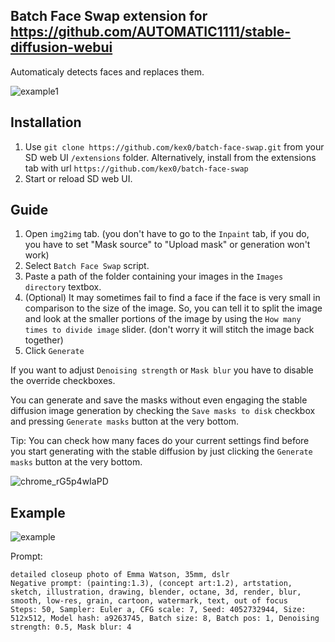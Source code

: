 ## Batch Face Swap extension for https://github.com/AUTOMATIC1111/stable-diffusion-webui
 Automaticaly detects faces and replaces them.
 
![example1](https://user-images.githubusercontent.com/46696708/211933260-7a27cc13-e33a-4bf1-911f-43e0aa97b96c.png)

## Installation
1. Use `git clone https://github.com/kex0/batch-face-swap.git` from your SD web UI `/extensions` folder. 
Alternatively, install from the extensions tab with url `https://github.com/kex0/batch-face-swap`
2. Start or reload SD web UI.

## Guide
1. Open `img2img` tab. (you don't have to go to the `Inpaint` tab, if you do, you have to set "Mask source" to "Upload mask" or generation won't work)
2. Select `Batch Face Swap` script.
3. Paste a path of the folder containing your images in the `Images directory` textbox.
4. (Optional) It may sometimes fail to find a face if the face is very small in comparison to the size of the image.
So, you can tell it to split the image and look at the smaller portions of the image by using the `How many times to divide image` slider.
(don't worry it will stitch the image back together)
5. Click `Generate`

If you want to adjust `Denoising strength` or `Mask blur` you have to disable the override checkboxes.

You can generate and save the masks without even engaging the stable diffusion image generation by checking the `Save masks to disk` checkbox and pressing 
`Generate masks` button at the very bottom.

Tip:
You can check how many faces do your current settings find before you start generating with the stable diffusion 
by just clicking the `Generate masks` button at the very bottom.

![chrome_rG5p4wIaPD](https://user-images.githubusercontent.com/46696708/211926044-6b46297f-0605-45c8-8d53-3ee458b93f17.png)

## Example
![example](https://user-images.githubusercontent.com/46696708/211818536-7d3bd06e-f6b1-40e9-854e-9cb44be3b2f8.png)

Prompt:
```ShellSession
detailed closeup photo of Emma Watson, 35mm, dslr
Negative prompt: (painting:1.3), (concept art:1.2), artstation, sketch, illustration, drawing, blender, octane, 3d, render, blur, smooth, low-res, grain, cartoon, watermark, text, out of focus
Steps: 50, Sampler: Euler a, CFG scale: 7, Seed: 4052732944, Size: 512x512, Model hash: a9263745, Batch size: 8, Batch pos: 1, Denoising strength: 0.5, Mask blur: 4
```
